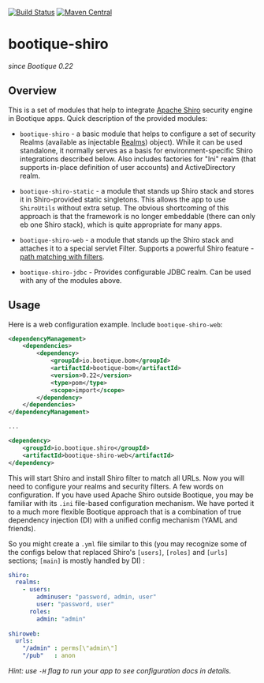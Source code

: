 [![Build Status](https://travis-ci.org/bootique/bootique-shiro.svg)](https://travis-ci.org/bootique/bootique-shiro)
[![Maven Central](https://maven-badges.herokuapp.com/maven-central/io.bootique.shiro/bootique-shiro/badge.svg)](https://maven-badges.herokuapp.com/maven-central/io.bootique.shiro/bootique-shiro/)

# bootique-shiro

_since Bootique 0.22_

## Overview

This is a set of modules that help to integrate [Apache Shiro](http://shiro.apache.org/) security engine in Bootique apps. 
Quick description of the provided modules:

* `bootique-shiro` - a basic module that helps to configure a set of security Realms (available as injectable 
[Realms](https://github.com/bootique/bootique-shiro/blob/master/bootique-shiro/src/main/java/io/bootique/shiro/realm/Realms.java))
object). While it can be used standalone, it normally serves as a basis for environment-specific Shiro integrations described
below. Also includes factories for "Ini" realm (that supports in-place definition of user accounts) and ActiveDirectory 
realm.

* `bootique-shiro-static` - a module that stands up Shiro stack and stores it in Shiro-provided static singletons. This 
allows the app to use `ShiroUtils` without extra setup. The obvious shortcoming of this approach is that the framework 
is no longer embeddable (there can only eb one Shiro stack), which is quite appropriate for many apps.

* `bootique-shiro-web` - a module that stands up the Shiro stack and attaches it to a special servlet Filter. Supports
a powerful Shiro feature - [path matching with filters](https://shiro.apache.org/web.html#urls-).

* `bootique-shiro-jdbc` - Provides configurable JDBC realm. Can be used with any of the modules above.

## Usage

Here is a web configuration example. Include ```bootique-shiro-web```:
```xml
<dependencyManagement>
    <dependencies>
        <dependency>
            <groupId>io.bootique.bom</groupId>
            <artifactId>bootique-bom</artifactId>
            <version>0.22</version>
            <type>pom</type>
            <scope>import</scope>
        </dependency>
    </dependencies>
</dependencyManagement>

...

<dependency>
	<groupId>io.bootique.shiro</groupId>
	<artifactId>bootique-shiro-web</artifactId>
</dependency>
```
This will start Shiro and install Shiro filter to match all URLs. Now you will need to configure your realms and 
security filters.  A few words on configuration. If you have used Apache Shiro outside Bootique,  you may be familiar 
with its `.ini` file-based configuration mechanism. We have ported it to a much more flexible Bootique approach that 
is a combination of true dependency injection (DI) with a unified config mechanism (YAML and friends).
 
So you might create a `.yml` file similar to this (you may recognize some of the configs below that replaced Shiro's 
`[users]`, `[roles]` and `[urls]` sections; `[main]` is mostly handled by DI) :

```yaml
shiro:
  realms:
    - users:
        adminuser: "password, admin, user"
        user: "password, user"
      roles:
        admin: "admin"
        
shiroweb:
  urls:
    "/admin" : perms[\"admin\"]
    "/pub"   : anon
```

_Hint: use `-H` flag to run your app to see configuration docs in details._
